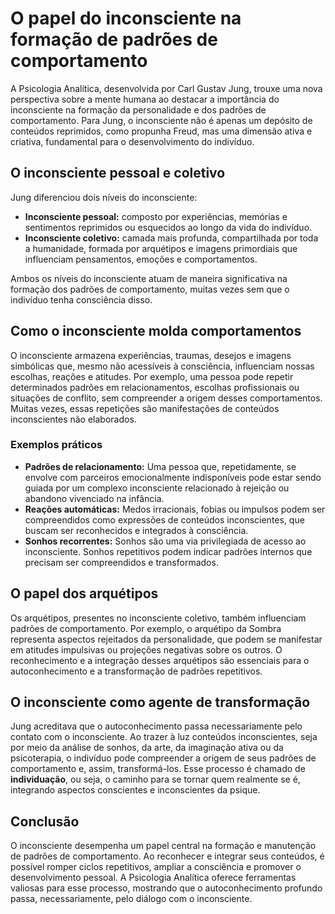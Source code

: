 # O papel do inconsciente na formação de padrões de comportamento

A Psicologia Analítica, desenvolvida por Carl Gustav Jung, trouxe uma nova perspectiva sobre a mente humana ao destacar a importância do inconsciente na formação da personalidade e dos padrões de comportamento. Para Jung, o inconsciente não é apenas um depósito de conteúdos reprimidos, como propunha Freud, mas uma dimensão ativa e criativa, fundamental para o desenvolvimento do indivíduo.

## O inconsciente pessoal e coletivo

Jung diferenciou dois níveis do inconsciente:

- **Inconsciente pessoal:** composto por experiências, memórias e sentimentos reprimidos ou esquecidos ao longo da vida do indivíduo.
- **Inconsciente coletivo:** camada mais profunda, compartilhada por toda a humanidade, formada por arquétipos e imagens primordiais que influenciam pensamentos, emoções e comportamentos.

Ambos os níveis do inconsciente atuam de maneira significativa na formação dos padrões de comportamento, muitas vezes sem que o indivíduo tenha consciência disso.

## Como o inconsciente molda comportamentos

O inconsciente armazena experiências, traumas, desejos e imagens simbólicas que, mesmo não acessíveis à consciência, influenciam nossas escolhas, reações e atitudes. Por exemplo, uma pessoa pode repetir determinados padrões em relacionamentos, escolhas profissionais ou situações de conflito, sem compreender a origem desses comportamentos. Muitas vezes, essas repetições são manifestações de conteúdos inconscientes não elaborados.

### Exemplos práticos

- **Padrões de relacionamento:** Uma pessoa que, repetidamente, se envolve com parceiros emocionalmente indisponíveis pode estar sendo guiada por um complexo inconsciente relacionado à rejeição ou abandono vivenciado na infância.
- **Reações automáticas:** Medos irracionais, fobias ou impulsos podem ser compreendidos como expressões de conteúdos inconscientes, que buscam ser reconhecidos e integrados à consciência.
- **Sonhos recorrentes:** Sonhos são uma via privilegiada de acesso ao inconsciente. Sonhos repetitivos podem indicar padrões internos que precisam ser compreendidos e transformados.

## O papel dos arquétipos

Os arquétipos, presentes no inconsciente coletivo, também influenciam padrões de comportamento. Por exemplo, o arquétipo da Sombra representa aspectos rejeitados da personalidade, que podem se manifestar em atitudes impulsivas ou projeções negativas sobre os outros. O reconhecimento e a integração desses arquétipos são essenciais para o autoconhecimento e a transformação de padrões repetitivos.

## O inconsciente como agente de transformação

Jung acreditava que o autoconhecimento passa necessariamente pelo contato com o inconsciente. Ao trazer à luz conteúdos inconscientes, seja por meio da análise de sonhos, da arte, da imaginação ativa ou da psicoterapia, o indivíduo pode compreender a origem de seus padrões de comportamento e, assim, transformá-los. Esse processo é chamado de **individuação**, ou seja, o caminho para se tornar quem realmente se é, integrando aspectos conscientes e inconscientes da psique.

## Conclusão

O inconsciente desempenha um papel central na formação e manutenção de padrões de comportamento. Ao reconhecer e integrar seus conteúdos, é possível romper ciclos repetitivos, ampliar a consciência e promover o desenvolvimento pessoal. A Psicologia Analítica oferece ferramentas valiosas para esse processo, mostrando que o autoconhecimento profundo passa, necessariamente, pelo diálogo com o inconsciente.